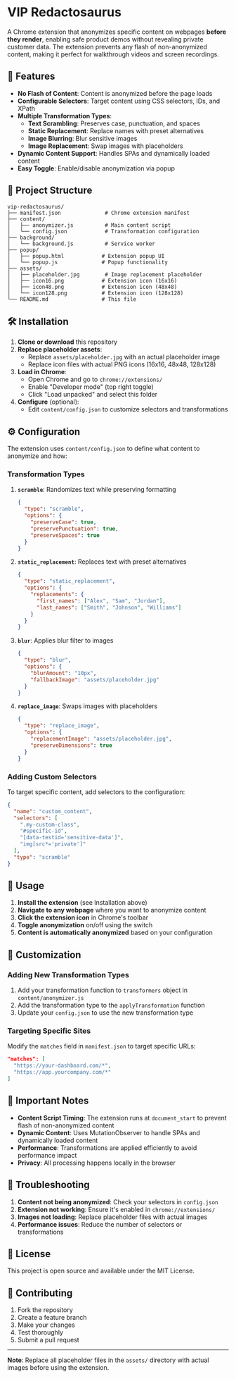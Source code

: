 # VIP Redactosaurus

A Chrome extension that anonymizes specific content on webpages **before they render**, enabling safe product demos without revealing private customer data. The extension prevents any flash of non-anonymized content, making it perfect for walkthrough videos and screen recordings.

## 🚀 Features

- **No Flash of Content**: Content is anonymized before the page loads
- **Configurable Selectors**: Target content using CSS selectors, IDs, and XPath
- **Multiple Transformation Types**:
  - **Text Scrambling**: Preserves case, punctuation, and spaces
  - **Static Replacement**: Replace names with preset alternatives
  - **Image Blurring**: Blur sensitive images
  - **Image Replacement**: Swap images with placeholders
- **Dynamic Content Support**: Handles SPAs and dynamically loaded content
- **Easy Toggle**: Enable/disable anonymization via popup

## 📁 Project Structure

```
vip-redactosaurus/
├── manifest.json              # Chrome extension manifest
├── content/
│   ├── anonymizer.js          # Main content script
│   └── config.json            # Transformation configuration
├── background/
│   └── background.js          # Service worker
├── popup/
│   ├── popup.html            # Extension popup UI
│   └── popup.js              # Popup functionality
├── assets/
│   ├── placeholder.jpg        # Image replacement placeholder
│   ├── icon16.png            # Extension icon (16x16)
│   ├── icon48.png            # Extension icon (48x48)
│   └── icon128.png           # Extension icon (128x128)
└── README.md                 # This file
```

## 🛠 Installation

1. **Clone or download** this repository
2. **Replace placeholder assets**:
   - Replace `assets/placeholder.jpg` with an actual placeholder image
   - Replace icon files with actual PNG icons (16x16, 48x48, 128x128)
3. **Load in Chrome**:
   - Open Chrome and go to `chrome://extensions/`
   - Enable "Developer mode" (top right toggle)
   - Click "Load unpacked" and select this folder
4. **Configure** (optional):
   - Edit `content/config.json` to customize selectors and transformations

## ⚙️ Configuration

The extension uses `content/config.json` to define what content to anonymize and how:

### Transformation Types

1. **`scramble`**: Randomizes text while preserving formatting
   ```json
   {
     "type": "scramble",
     "options": {
       "preserveCase": true,
       "preservePunctuation": true,
       "preserveSpaces": true
     }
   }
   ```

2. **`static_replacement`**: Replaces text with preset alternatives
   ```json
   {
     "type": "static_replacement",
     "options": {
       "replacements": {
         "first_names": ["Alex", "Sam", "Jordan"],
         "last_names": ["Smith", "Johnson", "Williams"]
       }
     }
   }
   ```

3. **`blur`**: Applies blur filter to images
   ```json
   {
     "type": "blur",
     "options": {
       "blurAmount": "10px",
       "fallbackImage": "assets/placeholder.jpg"
     }
   }
   ```

4. **`replace_image`**: Swaps images with placeholders
   ```json
   {
     "type": "replace_image",
     "options": {
       "replacementImage": "assets/placeholder.jpg",
       "preserveDimensions": true
     }
   }
   ```

### Adding Custom Selectors

To target specific content, add selectors to the configuration:

```json
{
  "name": "custom_content",
  "selectors": [
    ".my-custom-class",
    "#specific-id",
    "[data-testid='sensitive-data']",
    "img[src*='private']"
  ],
  "type": "scramble"
}
```

## 🎯 Usage

1. **Install the extension** (see Installation above)
2. **Navigate to any webpage** where you want to anonymize content
3. **Click the extension icon** in Chrome's toolbar
4. **Toggle anonymization** on/off using the switch
5. **Content is automatically anonymized** based on your configuration

## 🔧 Customization

### Adding New Transformation Types

1. Add your transformation function to `transformers` object in `content/anonymizer.js`
2. Add the transformation type to the `applyTransformation` function
3. Update your `config.json` to use the new transformation type

### Targeting Specific Sites

Modify the `matches` field in `manifest.json` to target specific URLs:

```json
"matches": [
  "https://your-dashboard.com/*",
  "https://app.yourcompany.com/*"
]
```

## 🚨 Important Notes

- **Content Script Timing**: The extension runs at `document_start` to prevent flash of non-anonymized content
- **Dynamic Content**: Uses MutationObserver to handle SPAs and dynamically loaded content
- **Performance**: Transformations are applied efficiently to avoid performance impact
- **Privacy**: All processing happens locally in the browser

## 🐛 Troubleshooting

1. **Content not being anonymized**: Check your selectors in `config.json`
2. **Extension not working**: Ensure it's enabled in `chrome://extensions/`
3. **Images not loading**: Replace placeholder files with actual images
4. **Performance issues**: Reduce the number of selectors or transformations

## 📝 License

This project is open source and available under the MIT License.

## 🤝 Contributing

1. Fork the repository
2. Create a feature branch
3. Make your changes
4. Test thoroughly
5. Submit a pull request

---

**Note**: Replace all placeholder files in the `assets/` directory with actual images before using the extension.
